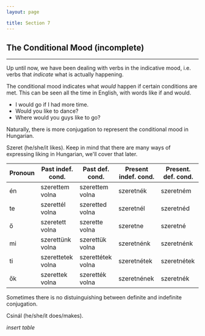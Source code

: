 ```yaml
---
layout: page

title: Section 7
---
```


## The Conditional Mood (incomplete)

---

Up until now, we have been dealing with verbs in the indicative mood, i.e. verbs that *indicate* what is actually happening.

The conditional mood indicates what *would* happen if certain conditions are met. This can be seen all the time in English, with words like if and would.

* I would go if I had more time.
* Would you like to dance?
* Where would you guys like to go?

Naturally, there is more conjugation to represent the conditional mood in Hungarian.

Szeret (he/she/it likes). Keep in mind that there are many ways of expressing liking in Hungarian, we'll cover that later.

| Pronoun | Past indef. cond. | Past def. cond.   | Present indef. cond. | Present. def. cond. |
|---------|-------------------|-------------------|----------------------|---------------------|
| én      | szerettem volna   | szerettem volna   | szeretnék            | szeretném           |
| te      | szerettél volna   | szeretted volna   | szeretnél            | szeretnéd           |
| ő       | szeretett volna   | szerette volna    | szeretne             | szeretné            |
| mi      | szerettünk volna  | szerettük volna   | szeretnénk           | szeretnénk          |
| ti      | szerettetek volna | szerettétek volna | szeretnétek          | szeretnétek         |
| ők      | szerettek volna   | szerették volna   | szeretnének          | szeretnék           |

Sometimes there is no distuinguishing between definite and indefinite conjugation.

Csinál (he/she/it does/makes).

*insert table*
